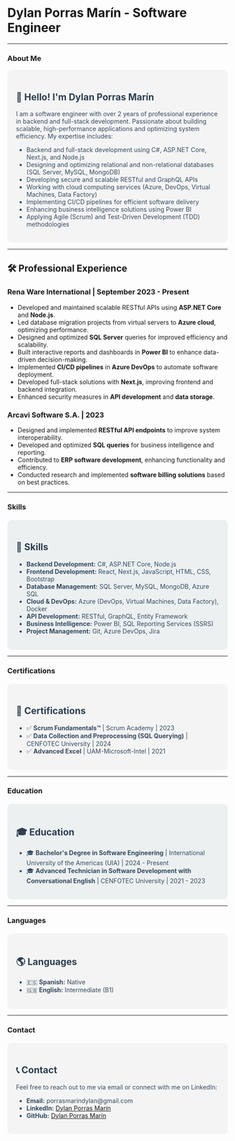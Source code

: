 # Dylan Porras Marín - Software Engineer

---

### About Me

<section style="background-color:#f4f4f4; padding:20px; border-radius:10px;">
    <h2 style="color:#2c3e50;">👋 Hello! I'm Dylan Porras Marín</h2>
    <p style="color:#34495e;">I am a software engineer with over 2 years of professional experience in backend and full-stack development. Passionate about building scalable, high-performance applications and optimizing system efficiency. My expertise includes:</p>
    <ul style="color:#34495e;">
        <li>Backend and full-stack development using C#, ASP.NET Core, Next.js, and Node.js</li>
        <li>Designing and optimizing relational and non-relational databases (SQL Server, MySQL, MongoDB)</li>
        <li>Developing secure and scalable RESTful and GraphQL APIs</li>
        <li>Working with cloud computing services (Azure, DevOps, Virtual Machines, Data Factory)</li>
        <li>Implementing CI/CD pipelines for efficient software delivery</li>
        <li>Enhancing business intelligence solutions using Power BI</li>
        <li>Applying Agile (Scrum) and Test-Driven Development (TDD) methodologies</li>
    </ul>
</section>

---

## 🛠️ Professional Experience

### Rena Ware International | September 2023 - Present  
- Developed and maintained scalable RESTful APIs using **ASP.NET Core** and **Node.js**.  
- Led database migration projects from virtual servers to **Azure cloud**, optimizing performance.  
- Designed and optimized **SQL Server** queries for improved efficiency and scalability.  
- Built interactive reports and dashboards in **Power BI** to enhance data-driven decision-making.  
- Implemented **CI/CD pipelines** in **Azure DevOps** to automate software deployment.  
- Developed full-stack solutions with **Next.js**, improving frontend and backend integration.  
- Enhanced security measures in **API development** and **data storage**.  

### Arcavi Software S.A. | 2023  
- Designed and implemented **RESTful API endpoints** to improve system interoperability.  
- Developed and optimized **SQL queries** for business intelligence and reporting.  
- Contributed to **ERP software development**, enhancing functionality and efficiency.  
- Conducted research and implemented **software billing solutions** based on best practices.  


---

### Skills

<section style="background-color:#ecf0f1; padding:20px; border-radius:10px; margin-top:20px;">
    <h2 style="color:#2c3e50;">🔧 Skills</h2>
    <ul style="color:#34495e;">
        <li><strong>Backend Development:</strong> C#, ASP.NET Core, Node.js</li>
        <li><strong>Frontend Development:</strong> React, Next.js, JavaScript, HTML, CSS, Bootstrap</li>
        <li><strong>Database Management:</strong> SQL Server, MySQL, MongoDB, Azure SQL</li>
        <li><strong>Cloud & DevOps:</strong> Azure (DevOps, Virtual Machines, Data Factory), Docker</li>
        <li><strong>API Development:</strong> RESTful, GraphQL, Entity Framework</li>
        <li><strong>Business Intelligence:</strong> Power BI, SQL Reporting Services (SSRS)</li>
        <li><strong>Project Management:</strong> Git, Azure DevOps, Jira</li>
    </ul>
</section>

---

### Certifications

<section style="background-color:#f4f4f4; padding:20px; border-radius:10px; margin-top:20px;">
    <h2 style="color:#2c3e50;">📜 Certifications</h2>
    <ul style="color:#34495e;">
        <li>✅ <strong>Scrum Fundamentals™</strong> | Scrum Academy | 2023</li>
        <li>✅ <strong>Data Collection and Preprocessing (SQL Querying)</strong> | CENFOTEC University | 2024</li>
        <li>✅ <strong>Advanced Excel</strong> | UAM-Microsoft-Intel | 2021</li>
    </ul>
</section>

---

### Education

<section style="background-color:#ecf0f1; padding:20px; border-radius:10px; margin-top:20px;">
    <h2 style="color:#2c3e50;">🎓 Education</h2>
    <ul style="color:#34495e;">
        <li>🎓 <strong>Bachelor's Degree in Software Engineering</strong> | International University of the Americas (UIA) | 2024 - Present</li>
        <li>🎓 <strong>Advanced Technician in Software Development with Conversational English</strong> | CENFOTEC University | 2021 - 2023</li>
    </ul>
</section>

---

### Languages

<section style="background-color:#f4f4f4; padding:20px; border-radius:10px; margin-top:20px;">
    <h2 style="color:#2c3e50;">🌎 Languages</h2>
    <ul style="color:#34495e;">
        <li>🇪🇸 <strong>Spanish:</strong> Native</li>
        <li>🇬🇧 <strong>English:</strong> Intermediate (B1)</li>
    </ul>
</section>

---

### Contact

<section style="background-color:#f4f4f4; padding:20px; border-radius:10px; margin-top:20px;">
    <h2 style="color:#2c3e50;">📞 Contact</h2>
    <p style="color:#34495e;">Feel free to reach out to me via email or connect with me on LinkedIn:</p>
    <ul style="color:#34495e;">
        <li><strong>Email:</strong> porrasmarindylan@gmail.com</li>
        <li><strong>LinkedIn:</strong> <a href="https://www.linkedin.com/in/dylan-porras-marin-251642277" target="_blank">Dylan Porras Marín</a></li>
        <li><strong>GitHub:</strong> <a href="https://github.com/DylanPorrasMarin" target="_blank">Dylan Porras Marín</a></li>
    </ul>
</section>
